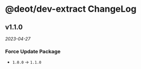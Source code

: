 # @deot/dev-extract ChangeLog

## v1.1.0

_2023-04-27_

### Force Update Package

- `1.0.0` -> `1.1.0`
